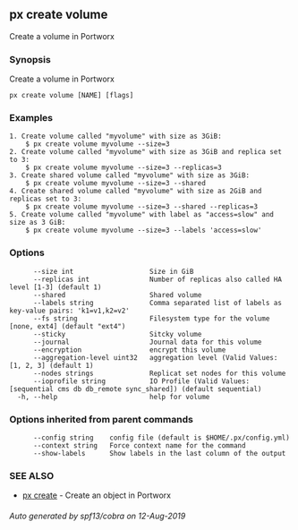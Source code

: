 ## px create volume

Create a volume in Portworx

### Synopsis

Create a volume in Portworx

```
px create volume [NAME] [flags]
```

### Examples

```
1. Create volume called "myvolume" with size as 3GiB:
	$ px create volume myvolume --size=3
2. Create volume called "myvolume" with size as 3GiB and replica set to 3:
	$ px create volume myvolume --size=3 --replicas=3
3. Create shared volume called "myvolume" with size as 3GiB:
	$ px create volume myvolume --size=3 --shared
4. Create shared volume called "myvolume" with size as 2GiB and replicas set to 3:
	$ px create volume myvolume --size=3 --shared --replicas=3
5. Create volume called "myvolume" with label as "access=slow" and size as 3 GiB:
	$ px create volume myvolume --size=3 --labels 'access=slow'
```

### Options

```
      --size int                   Size in GiB
      --replicas int               Number of replicas also called HA level [1-3] (default 1)
      --shared                     Shared volume
      --labels string              Comma separated list of labels as key-value pairs: 'k1=v1,k2=v2'
      --fs string                  Filesystem type for the volume [none, ext4] (default "ext4")
      --sticky                     Sitcky volume
      --journal                    Journal data for this volume
      --encryption                 encrypt this volume
      --aggregation-level uint32   aggregation level (Valid Values: [1, 2, 3] (default 1)
      --nodes strings              Replicat set nodes for this volume
      --ioprofile string           IO Profile (Valid Values: [sequential cms db db_remote sync_shared]) (default sequential)
  -h, --help                       help for volume
```

### Options inherited from parent commands

```
      --config string    config file (default is $HOME/.px/config.yml)
      --context string   Force context name for the command
      --show-labels      Show labels in the last column of the output
```

### SEE ALSO

* [px create](px_create.md)	 - Create an object in Portworx

###### Auto generated by spf13/cobra on 12-Aug-2019
